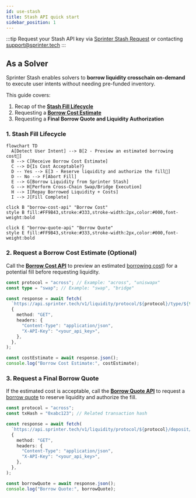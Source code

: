 ```yaml
---
id: use-stash
title: Stash API quick start
sidebar_position: 1
---
```


:::tip
Request your Stash API key via [Sprinter Stash Request](https://forms.gle/kgpcQK722Ley2gke7) or contacting support@sprinter.tech
:::

## As a Solver

Sprinter Stash enables solvers to **borrow liquidity crosschain on-demand** to execute user intents without needing pre-funded inventory.

This guide covers:

1. Recap of the [**Stash Fill Lifecycle**](use-stash#1-stash-fill-lifecycle)
2. Requesting a [**Borrow Cost Estimate**](use-stash#2-request-a-borrow-cost-estimate-optional)
3. Requesting a **Final Borrow Quote and Liquidity Authorization**

### 1. Stash Fill Lifecycle

<div style={{ display: "flex", justifyContent: "center" }}>

```mermaid
flowchart TD
  A[Detect User Intent] --> B[2 - Preview an estimated borrowing cost🔗]
  B --> C[Receive Borrow Cost Estimate]
  C --> D{Is Cost Acceptable?}
  D -- Yes --> E[3 - Reserve liquidity and authorize the fill🔗]
  D -- No --> F[Abort Fill]
  E --> G[Borrow Liquidity from Sprinter Stash]
  G --> H[Perform Cross-Chain Swap/Bridge Execution]
  H --> I[Repay Borrowed Liquidity + Costs]
  I --> J[Fill Complete]

click B "borrow-cost-api" "Borrow Cost"
style B fill:#FF9B43,stroke:#333,stroke-width:2px,color:#000,font-weight:bold

click E "borrow-quote-api" "Borrow Quote"
style E fill:#FF9B43,stroke:#333,stroke-width:2px,color:#000,font-weight:bold

```

</div>

### 2. Request a Borrow Cost Estimate (Optional)

Call the [**Borrow Cost API**](borrow-cost-api) to preview an estimated [borrowing cost](/glossary#46-borrow-cost)) for a potential fill before requesting liquidity.

```ts title="Fetch Borrow Cost Estimate"
const protocol = "across"; // Example: "across", "uniswapx"
const type = "swap"; // Example: "swap", "bridge"

const response = await fetch(
  `https://api.sprinter.tech/v1/liquidity/protocol/${protocol}/type/${type}/quote`,
  {
    method: "GET",
    headers: {
      "Content-Type": "application/json",
      "X-API-Key": "<your_api_key>",
    },
  },
);

const costEstimate = await response.json();
console.log("Borrow Cost Estimate:", costEstimate);
```

### 3. Request a Final Borrow Quote

If the estimated cost is acceptable, call the [**Borrow Quote API**](borrow-quote-api) to request a [borrow quote](/glossary#47-borrow-quote) to reserve liquidity and authorize the fill.

```ts title="Request Final Borrow Quote"
const protocol = "across";
const txHash = "0xabc123"; // Related transaction hash

const response = await fetch(
  `https://api.sprinter.tech/v1/liquidity/protocol/${protocol}/deposit/${txHash}/request`,
  {
    method: "GET",
    headers: {
      "Content-Type": "application/json",
      "X-API-Key": "<your_api_key>",
    },
  },
);

const borrowQuote = await response.json();
console.log("Borrow Quote:", borrowQuote);
```
